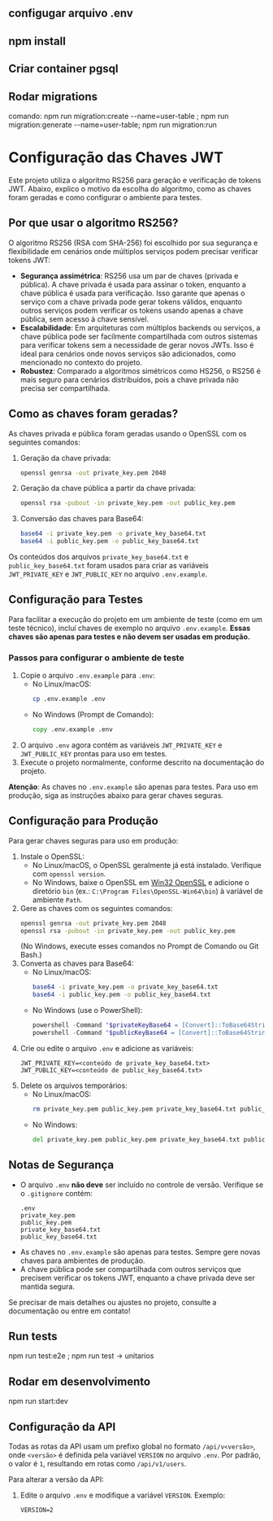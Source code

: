 ## configugar arquivo .env

## npm install

## Criar container pgsql

## Rodar migrations
comando: npm run migration:create --name=user-table ;  npm run migration:generate --name=user-table; npm run migration:run

# Configuração das Chaves JWT

Este projeto utiliza o algoritmo RS256 para geração e verificação de tokens JWT. Abaixo, explico o motivo da escolha do algoritmo, como as chaves foram geradas e como configurar o ambiente para testes.

## Por que usar o algoritmo RS256?

O algoritmo RS256 (RSA com SHA-256) foi escolhido por sua segurança e flexibilidade em cenários onde múltiplos serviços podem precisar verificar tokens JWT:

- **Segurança assimétrica**: RS256 usa um par de chaves (privada e pública). A chave privada é usada para assinar o token, enquanto a chave pública é usada para verificação. Isso garante que apenas o serviço com a chave privada pode gerar tokens válidos, enquanto outros serviços podem verificar os tokens usando apenas a chave pública, sem acesso à chave sensível.
- **Escalabilidade**: Em arquiteturas com múltiplos backends ou serviços, a chave pública pode ser facilmente compartilhada com outros sistemas para verificar tokens sem a necessidade de gerar novos JWTs. Isso é ideal para cenários onde novos serviços são adicionados, como mencionado no contexto do projeto.
- **Robustez**: Comparado a algoritmos simétricos como HS256, o RS256 é mais seguro para cenários distribuídos, pois a chave privada não precisa ser compartilhada.

## Como as chaves foram geradas?

As chaves privada e pública foram geradas usando o OpenSSL com os seguintes comandos:

1. Geração da chave privada:
   ```bash
   openssl genrsa -out private_key.pem 2048
   ```
2. Geração da chave pública a partir da chave privada:
   ```bash
   openssl rsa -pubout -in private_key.pem -out public_key.pem
   ```
3. Conversão das chaves para Base64:
   ```bash
   base64 -i private_key.pem -o private_key_base64.txt
   base64 -i public_key.pem -o public_key_base64.txt
   ```

Os conteúdos dos arquivos `private_key_base64.txt` e `public_key_base64.txt` foram usados para criar as variáveis `JWT_PRIVATE_KEY` e `JWT_PUBLIC_KEY` no arquivo `.env.example`.

## Configuração para Testes

Para facilitar a execução do projeto em um ambiente de teste (como em um teste técnico), incluí chaves de exemplo no arquivo `.env.example`. **Essas chaves são apenas para testes e não devem ser usadas em produção.**

### Passos para configurar o ambiente de teste

1. Copie o arquivo `.env.example` para `.env`:
   - No Linux/macOS:
     ```bash
     cp .env.example .env
     ```
   - No Windows (Prompt de Comando):
     ```cmd
     copy .env.example .env
     ```
2. O arquivo `.env` agora contém as variáveis `JWT_PRIVATE_KEY` e `JWT_PUBLIC_KEY` prontas para uso em testes.
3. Execute o projeto normalmente, conforme descrito na documentação do projeto.

**Atenção**: As chaves no `.env.example` são apenas para testes. Para uso em produção, siga as instruções abaixo para gerar chaves seguras.

## Configuração para Produção

Para gerar chaves seguras para uso em produção:

1. Instale o OpenSSL:
   - No Linux/macOS, o OpenSSL geralmente já está instalado. Verifique com `openssl version`.
   - No Windows, baixe o OpenSSL em [Win32 OpenSSL](https://slproweb.com/products/Win32OpenSSL.html) e adicione o diretório `bin` (ex.: `C:\Program Files\OpenSSL-Win64\bin`) à variável de ambiente `Path`.
2. Gere as chaves com os seguintes comandos:
   ```bash
   openssl genrsa -out private_key.pem 2048
   openssl rsa -pubout -in private_key.pem -out public_key.pem
   ```
   (No Windows, execute esses comandos no Prompt de Comando ou Git Bash.)
3. Converta as chaves para Base64:
   - No Linux/macOS:
     ```bash
     base64 -i private_key.pem -o private_key_base64.txt
     base64 -i public_key.pem -o public_key_base64.txt
     ```
   - No Windows (use o PowerShell):
     ```powershell
     powershell -Command "$privateKeyBase64 = [Convert]::ToBase64String([System.IO.File]::ReadAllBytes('private_key.pem')); $privateKeyBase64 | Out-File -FilePath private_key_base64.txt -Encoding ASCII"
     powershell -Command "$publicKeyBase64 = [Convert]::ToBase64String([System.IO.File]::ReadAllBytes('public_key.pem')); $publicKeyBase64 | Out-File -FilePath public_key_base64.txt -Encoding ASCII"
     ```
4. Crie ou edite o arquivo `.env` e adicione as variáveis:
   ```env
   JWT_PRIVATE_KEY=<conteúdo de private_key_base64.txt>
   JWT_PUBLIC_KEY=<conteúdo de public_key_base64.txt>
   ```
5. Delete os arquivos temporários:
   - No Linux/macOS:
     ```bash
     rm private_key.pem public_key.pem private_key_base64.txt public_key_base64.txt
     ```
   - No Windows:
     ```cmd
     del private_key.pem public_key.pem private_key_base64.txt public_key_base64.txt
     ```

## Notas de Segurança

- O arquivo `.env` **não deve** ser incluído no controle de versão. Verifique se o `.gitignore` contém:
  ```gitignore
  .env
  private_key.pem
  public_key.pem
  private_key_base64.txt
  public_key_base64.txt
  ```
- As chaves no `.env.example` são apenas para testes. Sempre gere novas chaves para ambientes de produção.
- A chave pública pode ser compartilhada com outros serviços que precisem verificar os tokens JWT, enquanto a chave privada deve ser mantida segura.

Se precisar de mais detalhes ou ajustes no projeto, consulte a documentação ou entre em contato!

## Run tests

 npm run test:e2e ; npm run test -> unitarios

## Rodar em desenvolvimento

npm run start:dev

## Configuração da API

Todas as rotas da API usam um prefixo global no formato `/api/v<versão>`, onde `<versão>` é definida pela variável `VERSION` no arquivo `.env`. Por padrão, o valor é `1`, resultando em rotas como `/api/v1/users`.

Para alterar a versão da API:
1. Edite o arquivo `.env` e modifique a variável `VERSION`. Exemplo:
   ```env
   VERSION=2
